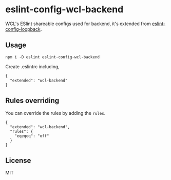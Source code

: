 # eslint-config-wcl-backend

WCL's ESlint shareable configs used for backend, it's extended from [eslint-config-loopback](https://github.com/strongloop/eslint-config-loopback).

## Usage

```
npm i -D eslint eslint-config-wcl-backend
```

Create .eslintrc including,

```
{
  "extended": "wcl-backend"
}
```

## Rules overriding

You can override the rules by adding the `rules`.
```
{
  "extended": "wcl-backend",
  "rules": {
    "eqeqeq": "off"
  }
}
```

## License

MIT
